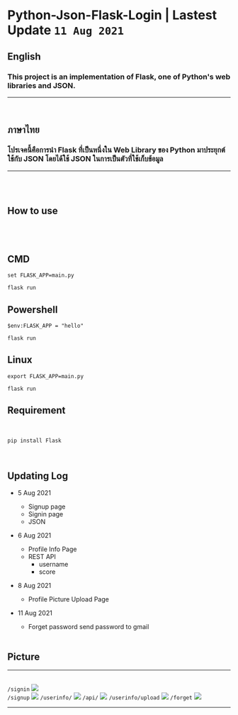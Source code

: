 # Python-Json-Flask-Login | Lastest Update <code>11 Aug 2021</code>


<h2>English</h2>
<h3>This project is an implementation of Flask, one of Python's web libraries and JSON.</h3>
<hr><br>
<h2>ภาษาไทย</h2>
<h3>โปรเจคนี้คือการนำ Flask ที่เป็นหนึ่งใน Web Library ของ Python มาประยุกต์ใช้กับ JSON โดยได้ใช้ JSON ในการเป็นตัวที่ใช้เก็บข้อมูล</h3><hr><br><br>
<h2>How to use<h2><br>


  <h2>CMD</h2>
  
```
set FLASK_APP=main.py
```
```
flask run
```

  <h2> Powershell</h2>
  
```
$env:FLASK_APP = "hello"
```
```
flask run
```

  <h2> Linux </h2>
  
```
export FLASK_APP=main.py
```
```
flask run
```
  
  
<h2>Requirement</h2><br>

```
pip install Flask
```

 <br>
<h2>Updating Log</h2>
  
* 5 Aug 2021
  * Signup page
  * Signin page
  * JSON
* 6 Aug 2021
  * Profile Info Page
  * REST API
    * username
    * score
* 8 Aug 2021
  * Profile Picture Upload Page 
* 11 Aug 2021
  * Forget password send password to gmail
  
  <br>
<h2>Picture</h2><hr><br>
<code>/signin</code>
<img src="https://scontent.fbkk6-2.fna.fbcdn.net/v/t1.15752-9/229313522_550775872638200_5466831548473750642_n.png?_nc_cat=107&ccb=1-5&_nc_sid=ae9488&_nc_ohc=nGH3xGJZsjMAX9pG0Gl&tn=6hU7arYck_OOlEOT&_nc_ht=scontent.fbkk6-2.fna&oh=a757b1bda7015cec5533489700f912f7&oe=615A2BA3"><br>
<code>/signup</code>
<img src="https://scontent.fbkk6-2.fna.fbcdn.net/v/t1.15752-9/232702341_300958265116348_2442791509478958799_n.png?_nc_cat=101&ccb=1-5&_nc_sid=ae9488&_nc_ohc=xCNNf4atJVoAX8GcDai&_nc_ht=scontent.fbkk6-2.fna&oh=13b8c420a0f02e1c8334f5398dccba40&oe=615CF10C">
<code>/userinfo/</code>
<img src="https://scontent.fbkk6-2.fna.fbcdn.net/v/t1.15752-9/228132395_234166941909507_7636189233259409638_n.png?_nc_cat=101&ccb=1-5&_nc_sid=ae9488&_nc_ohc=k93xzrUoUnUAX_ii2p3&tn=6hU7arYck_OOlEOT&_nc_ht=scontent.fbkk6-2.fna&oh=37543070ad3de6b5b21b73b057c43f61&oe=615D6492">
  <code>/api/</code>
<img src="https://scontent.fbkk6-1.fna.fbcdn.net/v/t1.15752-9/222640290_950336555817980_1577264661621055369_n.png?_nc_cat=110&ccb=1-5&_nc_sid=ae9488&_nc_ohc=SKqqib_gJbQAX8HsWEE&_nc_ht=scontent.fbkk6-1.fna&oh=35d12aefbd79382cd3a5e9ae816ab592&oe=615DD4A4">
  <code>/userinfo/upload</code>
  <img src="https://scontent.fbkk6-2.fna.fbcdn.net/v/t1.15752-9/234227195_262638382019340_308352488455880468_n.png?_nc_cat=101&ccb=1-5&_nc_sid=ae9488&_nc_ohc=Pn2uc_Ttr8YAX9fERXZ&_nc_ht=scontent.fbkk6-2.fna&oh=69082f10072da73d32c42a38c484c1a8&oe=615C282A">
  <code>/forget</code>
 <img src="https://scontent.fbkk21-1.fna.fbcdn.net/v/t1.15752-9/221261005_4272992342766729_6596585261870088010_n.png?_nc_cat=101&ccb=1-4&_nc_sid=ae9488&_nc_eui2=AeE98GruuwskGehVtJ0bP4WZIuU_UudIk80i5T9S50iTzYyiBYvtQy2YQLIYVSRqiYZCcSaHOhgfIlVR6TTuO95x&_nc_ohc=DRqVkvs7Sd4AX-pOXn7&_nc_ht=scontent.fbkk21-1.fna&oh=1c623e43a43e0f032430f55c9c5a506d&oe=61387C1F">
  

  <hr><br>
  <!-- <h3 align="center">Development By <a href="https://github.com/Karibura-Cyber">Karibura (Meck)</a> 100% No Copyright</h3> -->
